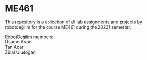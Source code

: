 # ME461

This repository is a collection of all lab assignments and projects by robotdeğilim for the course ME461 during the 2023f semester.

RobotDeğilim members: </br>
Üsame Awad </br>
Tan Acar </br>
Zülal Uludoğan


